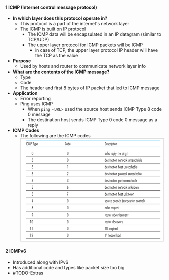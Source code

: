 
#### 1 ICMP (Internet control message protocol)
- **In which layer does this protocol operate in?**
	- This protocol is a part of the internet's network layer
	- The ICMP is built on IP protocol
		- The ICMP data will be encapsulated in an IP datagram (similar to TCP/UDP)
		- The upper layer protocol for ICMP packets will be ICMP
			- in case of TCP, the upper layer protocol IP header will have the TCP as the value
- **Purpose**
	- Used by hosts and router to communicate network layer info 
- **What are the contents of the ICMP message?**
	- Type 
	- Code 
	- The header and first 8 bytes of IP packet that led to ICMP message
- **Application**
	- Error reporting 
	- Ping uses ICMP 
		- When `ping <URL>` used the source host sends ICMP Type 8 code 0 message
		- The destination host sends ICMP Type 0 code 0 message as a reply
- **ICMP Codes**
	- The following are the ICMP codes ![](./Attachments/Images/icmp_codes.png)


#### 2 ICMPv6
- Introduced along with IPv6 
- Has additional code and types like packet size too big
- #TODO-Extras 
